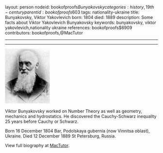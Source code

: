 layout: person
nodeid: bookofproofs$Bunyakovsky
categories: history,19th-century
parentid: bookofproofs$603
tags: nationality-ukraine
title: Bunyakovsky, Viktor Yakovlevich
born: 1804
died: 1889
description: Some facts about Viktor Yakovlevich Bunyakovsky
keywords: bunyakovsky, viktor yakovlevich,nationality ukraine
references: bookofproofs$6909
contributors: bookofproofs,@MacTutor

---


---

![Bunyakovsky.jpg](https://github.com/bookofproofs/bookofproofs.github.io/blob/main/_sources/_assets/images/portraits/Bunyakovsky.jpg?raw=true)

Viktor Bunyakovsky worked on Number Theory as well as geometry, mechanics and hydrostatics. He discovered the Cauchy-Schwarz inequality 25 years before Cauchy or Schwarz.

Born 16 December 1804 Bar, Podolskaya gubernia (now Vinnitsa oblast), Ukraine. Died 12 December 1889 St Petersburg, Russia.


View full biography at [MacTutor](https://mathshistory.st-andrews.ac.uk/Biographies/Bunyakovsky/).
